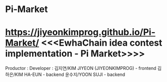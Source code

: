 # Pi-Market
https://jiyeonkimprog.github.io/Pi-Market/
<<<EwhaChain idea contest implementation - Pi Market>>>>
========================================================
Productor : 
Developer : 
 김지연/KIM JIYEON (JIYEONKIMPROG) - frontend
 김하은/KIM HA-EUN - backend
 윤수지/YOON SUJI - backend
 
 

